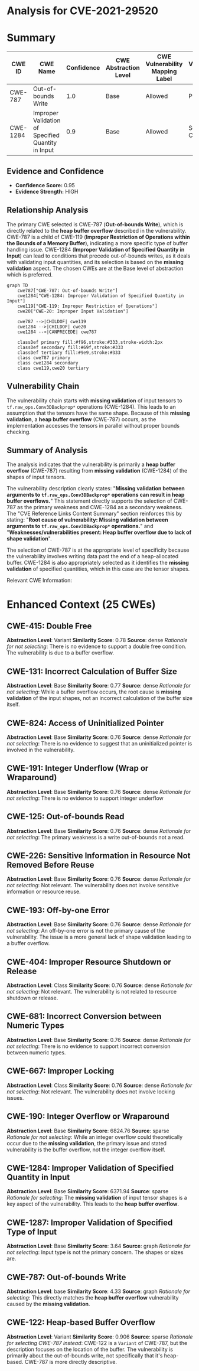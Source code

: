 # Analysis for CVE-2021-29520

# Summary
| CWE ID  | CWE Name  | Confidence | CWE Abstraction Level | CWE Vulnerability Mapping Label | CWE-Vulnerability Mapping Notes |
|---|---|---|---|---|---|
| CWE-787 | Out-of-bounds Write | 1.0 | Base | Allowed | Primary CWE |
| CWE-1284 | Improper Validation of Specified Quantity in Input | 0.9 | Base | Allowed | Secondary Candidate |

## Evidence and Confidence

*   **Confidence Score:** 0.95
*   **Evidence Strength:** HIGH

## Relationship Analysis
The primary CWE selected is CWE-787 (**Out-of-bounds Write**), which is directly related to the **heap buffer overflow** described in the vulnerability.  CWE-787 is a child of CWE-119 (**Improper Restriction of Operations within the Bounds of a Memory Buffer**), indicating a more specific type of buffer handling issue. CWE-1284 (**Improper Validation of Specified Quantity in Input**) can lead to conditions that precede out-of-bounds writes, as it deals with validating input quantities, and its selection is based on the **missing validation** aspect. The chosen CWEs are at the Base level of abstraction which is preferred.

```mermaid
graph TD
    cwe787["CWE-787: Out-of-bounds Write"]
    cwe1284["CWE-1284: Improper Validation of Specified Quantity in Input"]
    cwe119["CWE-119: Improper Restriction of Operations"]
    cwe20["CWE-20: Improper Input Validation"]

    cwe787 -->|CHILDOF| cwe119
    cwe1284 -->|CHILDOF| cwe20
    cwe1284 -->|CANPRECEDE| cwe787

    classDef primary fill:#f96,stroke:#333,stroke-width:2px
    classDef secondary fill:#69f,stroke:#333
    classDef tertiary fill:#9e9,stroke:#333
    class cwe787 primary
    class cwe1284 secondary
    class cwe119,cwe20 tertiary
```

## Vulnerability Chain
The vulnerability chain starts with **missing validation** of input tensors to `tf.raw_ops.Conv3DBackprop*` operations (CWE-1284).  This leads to an assumption that the tensors have the same shape. Because of this **missing validation**, a **heap buffer overflow** (CWE-787) occurs, as the implementation accesses the tensors in parallel without proper bounds checking.

## Summary of Analysis
The analysis indicates that the vulnerability is primarily a **heap buffer overflow** (CWE-787) resulting from **missing validation** (CWE-1284) of the shapes of input tensors.

The vulnerability description clearly states: "**Missing validation between arguments to `tf.raw_ops.Conv3DBackprop*` operations can result in heap buffer overflows.**" This statement directly supports the selection of CWE-787 as the primary weakness and CWE-1284 as a secondary weakness. The "CVE Reference Links Content Summary" section reinforces this by stating: "**Root cause of vulnerability: Missing validation between arguments to `tf.raw_ops.Conv3DBackprop*` operations.**" and "**Weaknesses/vulnerabilities present: Heap buffer overflow due to lack of shape validation**".

The selection of CWE-787 is at the appropriate level of specificity because the vulnerability involves writing data past the end of a heap-allocated buffer. CWE-1284 is also appropriately selected as it identifies the **missing validation** of specified quantities, which in this case are the tensor shapes.

Relevant CWE Information:

# Enhanced Context (25 CWEs)

## CWE-415: Double Free
**Abstraction Level**: Variant
**Similarity Score**: 0.78
**Source**: dense
*Rationale for not selecting*: There is no evidence to support a double free condition. The vulnerability is due to a buffer overflow.

## CWE-131: Incorrect Calculation of Buffer Size
**Abstraction Level**: Base
**Similarity Score**: 0.77
**Source**: dense
*Rationale for not selecting*: While a buffer overflow occurs, the root cause is **missing validation** of the input shapes, not an incorrect calculation of the buffer size itself.

## CWE-824: Access of Uninitialized Pointer
**Abstraction Level**: Base
**Similarity Score**: 0.76
**Source**: dense
*Rationale for not selecting*: There is no evidence to suggest that an uninitialized pointer is involved in the vulnerability.

## CWE-191: Integer Underflow (Wrap or Wraparound)
**Abstraction Level**: Base
**Similarity Score**: 0.76
**Source**: dense
*Rationale for not selecting*: There is no evidence to support integer underflow

## CWE-125: Out-of-bounds Read
**Abstraction Level**: Base
**Similarity Score**: 0.76
**Source**: dense
*Rationale for not selecting*: The primary weakness is a write out-of-bounds not a read.

## CWE-226: Sensitive Information in Resource Not Removed Before Reuse
**Abstraction Level**: Base
**Similarity Score**: 0.76
**Source**: dense
*Rationale for not selecting*: Not relevant. The vulnerability does not involve sensitive information or resource reuse.

## CWE-193: Off-by-one Error
**Abstraction Level**: Base
**Similarity Score**: 0.76
**Source**: dense
*Rationale for not selecting*: An off-by-one error is not the primary cause of the vulnerability. The issue is a more general lack of shape validation leading to a buffer overflow.

## CWE-404: Improper Resource Shutdown or Release
**Abstraction Level**: Class
**Similarity Score**: 0.76
**Source**: dense
*Rationale for not selecting*: Not relevant. The vulnerability is not related to resource shutdown or release.

## CWE-681: Incorrect Conversion between Numeric Types
**Abstraction Level**: Base
**Similarity Score**: 0.76
**Source**: dense
*Rationale for not selecting*: There is no evidence to support incorrect conversion between numeric types.

## CWE-667: Improper Locking
**Abstraction Level**: Class
**Similarity Score**: 0.76
**Source**: dense
*Rationale for not selecting*: Not relevant. The vulnerability does not involve locking issues.

## CWE-190: Integer Overflow or Wraparound
**Abstraction Level**: Base
**Similarity Score**: 6824.76
**Source**: sparse
*Rationale for not selecting*: While an integer overflow could theoretically occur due to the **missing validation**, the primary issue and stated vulnerability is the buffer overflow, not the integer overflow itself.

## CWE-1284: Improper Validation of Specified Quantity in Input
**Abstraction Level**: Base
**Similarity Score**: 6371.94
**Source**: sparse
*Rationale for selecting*: The **missing validation** of input tensor shapes is a key aspect of the vulnerability. This leads to the **heap buffer overflow**.

## CWE-1287: Improper Validation of Specified Type of Input
**Abstraction Level**: Base
**Similarity Score**: 3.64
**Source**: graph
*Rationale for not selecting*: Input type is not the primary concern. The shapes or sizes are.

## CWE-787: Out-of-bounds Write
**Abstraction Level**: base
**Similarity Score**: 4.33
**Source**: graph
*Rationale for selecting*: This directly matches the **heap buffer overflow** vulnerability caused by the **missing validation**.

## CWE-122: Heap-based Buffer Overflow
**Abstraction Level**: Variant
**Similarity Score**: 0.906
**Source**: sparse
*Rationale for selecting CWE-787 instead*:  CWE-122 is a `Variant` of CWE-787, but the description focuses on the location of the buffer.  The vulnerability is primarily about the out-of-bounds write, not specifically that it's heap-based.  CWE-787 is more directly descriptive.